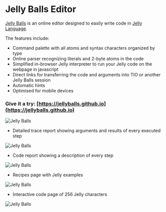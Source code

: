 # Jelly Balls Editor

[Jelly Balls](https://jellyballs.github.io) is an online editor designed to easily write code in [Jelly Language](https://github.com/DennisMitchell/jellylanguage/wiki).

The features include:

* Command palette with all atoms and syntax characters organized by type
* Online parser recognizing literals and 2-byte atoms in the code
* Simplified in-browser Jelly interpreter to run your Jelly code on the webpage in javascript
* Direct links for transferring the code and arguments into TIO or another Jelly Balls session
* Automatic hints
* Optimised for mobile devices

### Give it a try: [https://jellyballs.github.io](https://jellyballs.github.io)

![Jelly Balls](https://jellyballs.github.io/images/palette.png)

* Detailed trace report showing arguments and results of every executed step

![Jelly Balls](https://jellyballs.github.io/images/tracereport.png)

* Code report showing a description of every step

![Jelly Balls](https://jellyballs.github.io/images/ballreport.png)

* Recipes page with Jelly examples

![Jelly Balls](https://jellyballs.github.io/images/recipes.png)

* Interactive code page of 256 Jelly characters

![Jelly Balls](https://jellyballs.github.io/images/codepage.png)
